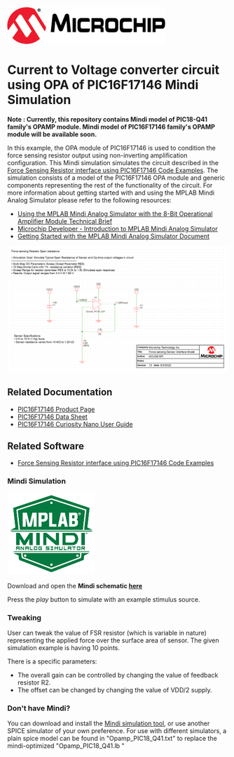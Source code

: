 ![Microchip logo](images/microchip.png)

# Current to Voltage converter circuit using OPA of PIC16F17146 Mindi Simulation

**Note : Currently, this repository contains Mindi model of PIC18-Q41 family's OPAMP module. Mindi model of PIC16F17146 family's OPAMP module will be available soon.**

In this example, the OPA module of PIC16F17146 is used to condition the force sensing resistor output using non-inverting amplification configuration. This Mindi simulation simulates the circuit described in the [Force Sensing Resistor interface using PIC16F17146 Code Examples](https://github.com/microchip-pic-avr-examples/pic16f17146-force-sensing-resistor-interface-mplab-mcc). The simulation consists of a model of the PIC16F17146 OPA module and generic components representing the rest of the functionality of the circuit.
For more information about getting started with and using the MPLAB Mindi Analog Simulator please refer to the following resources:
- [Using the MPLAB Mindi Analog Simulator with the 8-Bit Operational Amplifier Module Technical Brief](https://www.microchip.com/DS90003293)
- [Microchip Developer - Introduction to MPLAB Mindi Analog Simulator](https://www.microchipdeveloper.com/mindi:mindi-analog-simulator-introduction)
- [Getting Started with the MPLAB Mindi Analog Simulator Document](https://www.microchip.com/DS50002564)

![Circuit](images/exampleCircuit.svg)

## Related Documentation

* [PIC16F17146 Product Page](https://www.microchip.com/en-us/product/PIC16F17146)
* [PIC16F17146 Data Sheet](https://www.microchip.com/DS40002343)
* [PIC16F17146 Curiosity Nano User Guide](https://www.microchip.com/DS50003037)

## Related Software
* [Force Sensing Resistor interface using PIC16F17146 Code Examples](https://github.com/microchip-pic-avr-examples/pic16f17146-force-sensing-resistor-mindi/releases/tag/1.0.0)

### Mindi Simulation
![Mindi](images/mplab-mindi-analog-simulator.png)

Download and open the **Mindi schematic [here](https://github.com/microchip-pic-avr-examples/pic16f17146-force-sensing-resistor-interface-mplab-mcc-mindi/releases/latest)**

Press the _play_ button to simulate with an example stimulus source.

### Tweaking
User can tweak the value of FSR resistor (which is variable in nature) representing the applied force over the surface area of sensor. The given simulation example is having 10 points.

There is a specific parameters: 
* The overall gain can be controlled by changing the value of feedback resistor R2.
* The offset can be changed by changing the value of VDD/2 supply. 

### Don't have Mindi?
You can download and install the [Mindi simulation tool](https://www.microchip.com/mplab/mplab-mindi), or use another SPICE simulator of your own preference. For use with different simulators, a plain spice model can be found in "Opamp_PIC18_Q41.txt" to replace the mindi-optimized "Opamp_PIC18_Q41.lb " 